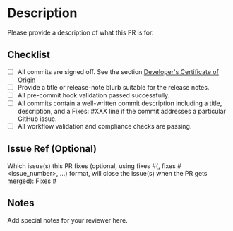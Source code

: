 # Description

Please provide a description of what this PR is for.

## Checklist

- [ ] All commits are signed off. See the section [Developer's Certificate of Origin](https://developercertificate.org/)
- [ ] Provide a title or release-note blurb suitable for the release notes.
- [ ] All pre-commit hook validation passed successfully.
- [ ] All commits contain a well-written commit description including a title, description, and a Fixes: #XXX line if the commit addresses a particular GitHub issue.
- [ ] All workflow validation and compliance checks are passing.

## Issue Ref (Optional)

Which issue(s) this PR fixes (optional, using fixes #<issue number>(, fixes #<issue_number>, ...) format, will close the issue(s) when the PR gets merged): Fixes #

## Notes

Add special notes for your reviewer here.
